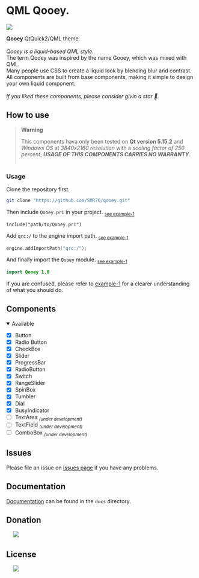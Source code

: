# QML Qooey.

<img src="https://img.shields.io/badge/version-1.0.0-37c248"><br>

**Qooey** QtQuick2/QML theme.<br><br>
*Qooey is a liquid-based QML style.*<br>
The term Qooey was inspired by the name Gooey, which was mixed with QML.<br>
Many people use CSS to create a liquid look by blending blur and contrast.<br>
All components are built from base components, making it simple to design your own liquid component.<br><br>
*If you liked these components, please consider givin a star :star2:.*

<!-- ## Preview -->
<!-- <div align="center">&nbsp;
<img src="https://img.shields.io/badge/light-blue-49aaff">
<img src="https://img.shields.io/badge/dark-green-08d7a1"><br>
<img src="extra/preview/preview-1.webp" width="45%">
<img src="extra/preview/preview-2.webp" width="45%">
</div> -->

## How to use
> **Warning**
>
> This components hava only been tested on **Qt version 5.15.2** and *Windows OS* at *3840x2160 resolution* with a *scaling factor of 250 percent*; ***USAGE OF THIS COMPONENTS CARRIES NO WARRANTY***.<br>&nbsp;

### Usage

Clone the repository first.

```bash
git clone "https://github.com/SMR76/qooey.git"
```

Then include `Qooey.pri` in your project. <sub>[see example-1](example/example-1/example-1.pro#L11)</sub>

```make
include("path/to/Qooey.pri")
```

Add `qrc:/` to the engine import path. <sub>[see example-1](example/example-1/main.cpp#L17)</sub>

```cpp
engine.addImportPath("qrc:/");
```

And finally import the `Qooey` module. <sub>[see example-1](example/example-1/main.qml#L6)</sub>

```qml
import Qooey 1.0
```

If you are confused, please refer to [example-1](example/example-1/) for a clearer understanding of what you should do.

## Components

<details open>
<summary> Available</summary>

- [x] Button
- [x] Radio Button
- [x] CheckBox
- [x] Slider
- [x] ProgressBar
- [x] RadioButton
- [x] Switch
- [x] RangeSlider
- [x] SpinBox
- [x] Tumbler
- [x] Dial
- [x] BusyIndicator
- [ ] TextArea <i><sub>(under development)</sub></i>
- [ ] TextField <i><sub>(under development)</sub></i>
- [ ] ComboBox <i><sub>(under development)</sub></i>

</details>

## Issues

Please file an issue on [issues page](https://github.com/SMR76/qooey/issues) if you have any problems.

## Documentation

[Documentation](docs/README.md) can be found in the `docs` directory.

## Donation

&emsp; <a href="https://www.blockchain.com/bch/address/bitcoincash:qrnwtxsk79kv6mt2hv8zdxy3phkqpkmcxgjzqktwa3">
<img src="https://img.shields.io/badge/BCH-Donate-f0992e?logo=BitcoinCash&logoColor=f0992e"></a>

## License

&emsp; <a href="https://spdx.org/licenses/GPL-3.0-or-later.html">
<img src="https://img.shields.io/badge/license-LGPLv3-37c248"></a>
